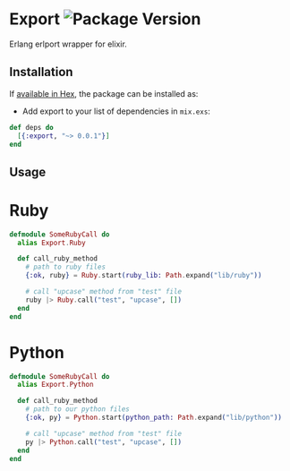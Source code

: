 # Export ![Package Version](https://img.shields.io/hexpm/v/export.svg)

Erlang erlport wrapper for elixir.

## Installation

If [available in Hex](https://hex.pm/docs/publish), the package can be installed as:

 * Add export to your list of dependencies in `mix.exs`:

```elixir
def deps do
  [{:export, "~> 0.0.1"}]
end
```

## Usage

# Ruby

```elixir
defmodule SomeRubyCall do
  alias Export.Ruby

  def call_ruby_method
    # path to ruby files
    {:ok, ruby} = Ruby.start(ruby_lib: Path.expand("lib/ruby"))

    # call "upcase" method from "test" file
    ruby |> Ruby.call("test", "upcase", [])
  end
end
```

# Python

```elixir
defmodule SomeRubyCall do
  alias Export.Python

  def call_ruby_method
    # path to our python files
    {:ok, py} = Python.start(python_path: Path.expand("lib/python"))

    # call "upcase" method from "test" file
    py |> Python.call("test", "upcase", [])
  end
end
```

